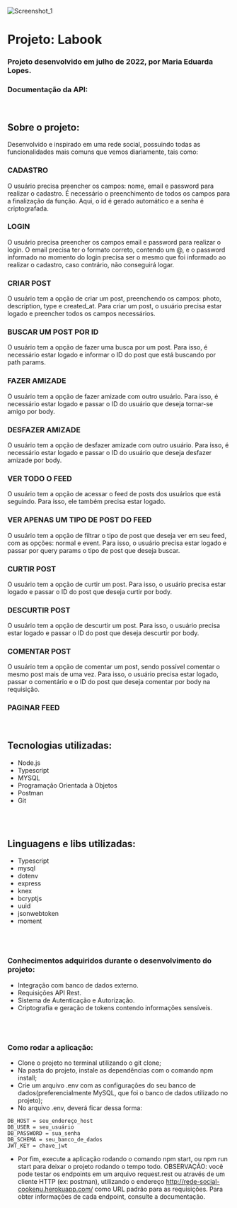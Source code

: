 ![Screenshot_1](https://user-images.githubusercontent.com/45580434/79641791-06e1c100-8170-11ea-8ecf-b6c889805d55.png)
<br>


# Projeto: Labook

### Projeto desenvolvido em julho de 2022, por Maria Eduarda Lopes.

### Documentação da API:

<br>

## Sobre o projeto: 
Desenvolvido e inspirado em uma rede social, possuindo todas as funcionalidades mais comuns que vemos diariamente, tais como:

### CADASTRO
O usuário precisa preencher os campos: nome, email e password para realizar o cadastro. É necessário o preenchimento de todos os campos para a finalização da função. Aqui, o id é gerado automático e a senha é criptografada.

### LOGIN
O usuário precisa preencher os campos email e password para realizar o login. O email precisa ter o formato correto, contendo um @, e o password informado no momento do login precisa ser o mesmo que foi informado ao realizar o cadastro, caso contrário, não conseguirá logar.
<br>
### CRIAR POST
O usuário tem a opção de criar um post, preenchendo os campos: photo, description, type e created_at. Para criar um post, o usuário precisa estar logado e preencher todos os campos necessários.
<br>
### BUSCAR UM POST POR ID
O usuário tem a opção de fazer uma busca por um post. Para isso, é necessário estar logado e informar o ID do post que está buscando por path params.
<br>
### FAZER AMIZADE
O usuário tem a opção de fazer amizade com outro usuário. Para isso, é necessário estar logado e passar o ID do usuário que deseja tornar-se amigo por body.
<br>
### DESFAZER AMIZADE
O usuário tem a opção de desfazer amizade com outro usuário. Para isso, é necessário estar logado e passar o ID do usuário que deseja desfazer amizade por body.
<br>
### VER TODO O FEED
O usuário tem a opção de acessar o feed de posts dos usuários que está seguindo. Para isso, ele também precisa estar logado. 
<br>
### VER APENAS UM TIPO DE POST DO FEED
O usuário tem a opção de filtrar o tipo de post que deseja ver em seu feed, com as opções: normal e event. Para isso, o usuário precisa estar logado e passar por query params o tipo de post que deseja buscar.
<br>
### CURTIR POST
O usuário tem a opção de curtir um post. Para isso, o usuário precisa estar logado e passar o ID do post que deseja curtir por body.
<br>
### DESCURTIR POST
O usuário tem a opção de descurtir um post. Para isso, o usuário precisa estar logado e passar o ID do post que deseja descurtir por body.
<br>
### COMENTAR POST
O usuário tem a opção de comentar um post, sendo possível comentar o mesmo post mais de uma vez. Para isso, o usuário precisa estar logado, passar o comentário e o ID do post que deseja comentar por body na requisição.
<br>
### PAGINAR FEED

<br>

## Tecnologias utilizadas:
- Node.js
- Typescript
- MYSQL
- Programação Orientada à Objetos
- Postman
- Git
<br>
<br>

## Linguagens e libs utilizadas:
- Typescript
- mysql
- dotenv
- express
- knex
- bcryptjs
- uuid
- jsonwebtoken
- moment
<br>
<br>

### Conhecimentos adquiridos durante o desenvolvimento do projeto:
- Integração com banco de dados externo.
- Requisições API Rest.
- Sistema de Autenticação e Autorização.
- Criptografia e geração de tokens contendo informações sensíveis.
<br>
<br>

### Como rodar a aplicação:
- Clone o projeto no terminal utilizando o git clone;
- Na pasta do projeto, instale as dependências com o comando npm install;
- Crie um arquivo .env com as configurações do seu banco de dados(preferencialmente MySQL, que foi o banco de dados utilizado no projeto);
- No arquivo .env, deverá ficar dessa forma:

```
DB_HOST = seu_endereço_host
DB_USER = seu_usuário
DB_PASSWORD = sua_senha
DB_SCHEMA = seu_banco_de_dados
JWT_KEY = chave_jwt
```
- Por fim, execute a aplicação rodando o comando npm start, ou npm run start para deixar o projeto rodando o tempo todo.
OBSERVAÇÃO: você pode testar os endpoints em um arquivo request.rest ou através de um cliente HTTP (ex: postman), utilizando o endereço http://rede-social-cookenu.herokuapp.com/ como URL padrão para as requisições. Para obter informações de cada endpoint, consulte a documentação.
<br>